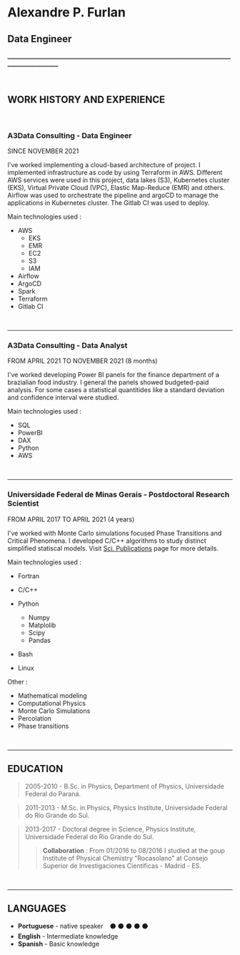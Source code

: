 # **Alexandre P. Furlan**

## Data Engineer
**____________________________________________________________________________________________**

&nbsp;
&nbsp;
&nbsp;


## WORK HISTORY AND EXPERIENCE

&nbsp;
&nbsp;

### **A3Data Consulting** - Data Engineer 


SINCE NOVEMBER 2021

I've worked implementing a cloud-based architecture of project. I implemented 
infrastructure as code by using Terraform in AWS. Different AWS services were 
used in this project, data lakes (S3), Kubernetes cluster (EKS), Virtual Private 
Cloud (VPC), Elastic Map-Reduce (EMR) and others. Airflow was used to orchestrate 
the pipeline and argoCD to manage the applications in Kubernetes cluster. The Gitlab 
CI was used to deploy.  

Main technologies used : 

- AWS 
    - EKS
    - EMR
    - EC2
    - S3
    - IAM
- Airflow
- ArgoCD
- Spark
- Terraform
- Gitlab CI


&nbsp;
&nbsp;

---

### **A3Data Consulting** - Data Analyst 

FROM APRIL 2021 TO NOVEMBER 2021 (8 months)

I've worked developing Power BI panels for the finance department of 
a brazialian food industry. I general the panels showed budgeted-paid 
analysis. For some cases a statistical quantitides like a standard
deviation and confidence interval were studied. 

Main technologies used : 
    
- SQL
- PowerBI
- DAX
- Python
- AWS


&nbsp;
&nbsp;

---

### **Universidade Federal de Minas Gerais** - Postdoctoral Research Scientist 

FROM APRIL 2017 TO APRIL 2021 (4 years)

I've worked with Monte Carlo simulations focused Phase Transitions and Critical 
Phenomena. I developed C/C++ algorithms to study distinct simplified statiscal
models. Visit [Sci. Publications](./phy-pub-page.md) page for more details.

Main technologies used : 
    
- Fortran 
- C/C++
- Python 
    - Numpy 
    - Matplolib 
    - Scipy  
    - Pandas 

- Bash 
- Linux

Other : 

- Mathematical modeling
- Computational Physics
- Monte Carlo Simulations
- Percolation
- Phase transitions 

 

&nbsp;
&nbsp;
&nbsp;

---

## EDUCATION

> 2005-2010 - B.Sc. in Physics, Department of Physics, Universidade Federal do Paraná. 

> 2011-2013 - M.Sc. in Physics, Physics Institute, Universidade Federal do Rio Grande do Sul. 

> 2013-2017 - Doctoral degree in Science, Physics Institute, Universidade Federal do Rio Grande do Sul. 
>> **Collaboration** : From 01/2016 to 08/2016 I studied at the goup Institute of Physical Chemistry 
"Rocasolano" at Consejo Superior de Investigaciones 
Científicas - Madrid - ES.

&nbsp;
&nbsp;
&nbsp;

---

## LANGUAGES

- **Portuguese** - native speaker &ensp; :black_circle: :black_circle: :black_circle: :black_circle: :black_circle:
- **English** - Intermediate knowledge
- **Spanish** - Basic knowledge
